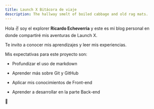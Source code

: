 ```yaml
---
title: Launch X Bitácora de viaje
description: The hallway smelt of boiled cabbage and old rag mats.
---
```


Hola ✌️  soy el explorer **Ricardo Echeverria** y este es mi blog personal en donde compartiré mis aventuras de Launch X.

Te invito a conocer mis aprendizajes y leer mis experiencias.

Mis expectativas para este proyecto son:

* Profundizar el uso de markdown

* Aprender más sobre Git y GitHub

* Aplicar mis conocimientos de Front-end

* Aprender a desarrollar en la parte Back-end


🚀
